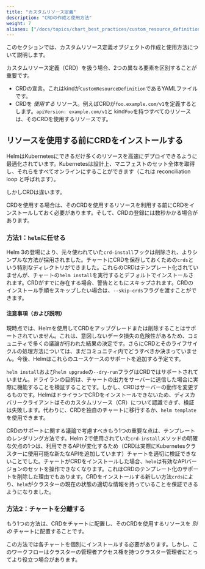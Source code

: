 ```yaml
---
title: "カスタムリソース定義"
description: "CRDの作成と使用方法"
weight: 7
aliases: ["/docs/topics/chart_best_practices/custom_resource_definitions/"]
---
```


このセクションでは、カスタムリソース定義オブジェクトの作成と使用方法について説明します。

カスタムリソース定義（CRD）を扱う場合、2つの異なる要素を区別することが重要です。

- CRDの宣言。これはkindが`CustomResourceDefinition`であるYAMLファイルです。
- CRDを _使用する_ リソース。例えばCRDが`foo.example.com/v1`を定義するとします。`apiVersion: example.com/v1`と kind`Foo`を持つすべてのリソースは、そのCRDを使用するリソースです。

## リソースを使用する前にCRDをインストールする

HelmはKubernetesにできるだけ多くのリソースを高速にデプロイできるように最適化されています。Kubernetesは設計上、マニフェストのセット全体を取得し、それらをすべてオンラインにすることができます（これは reconciliation loop と呼ばれます）。

しかしCRDは違います。

CRDを使用する場合は、そのCRDを使用するリソースを利用する前にCRDをインストールしておく必要があります。そして、CRDの登録には数秒かかる場合があります。

### 方法1：`helm`に任せる

Helm 3の登場により、元々使われていた`crd-install`フックは削除され、よりシンプルな方法が採用されました。チャートにCRDを保存しておくための`crds`という特別なディレクトリができました。これらのCRDはテンプレート化されていませんが、チャートの`helm install`を実行するとデフォルトでインストールされます。CRDがすでに存在する場合、警告とともにスキップされます。CRDのインストール手順をスキップしたい場合は、`--skip-crds`フラグを渡すことができます。

#### 注意事項（および説明）

現時点では、Helmを使用してCRDをアップグレードまたは削除することはサポートされていません。これは、意図しないデータ損失の危険性があるため、コミュニティで多くの議論が行われた結果の決定です。さらにCRDとそのライフサイクルの処理方法については、まだコミュニティ内でどうすべきか決まっていません。今後、Helmはこれらのユースケースのサポートを追加する予定です。

`helm install`および`helm upgrade`の`--dry-run`フラグはCRDではサポートされていません。ドライランの目的は、チャートの出力をサーバーに送信した場合に実際に機能することを検証することです。しかし、CRDはサーバーの動作を変更するものです。HelmはドライランでCRDをインストールできないため、ディスカバリークライアントはそのカスタムリソース（CR）について認識できず、検証は失敗します。代わりに、CRDを独自のチャートに移行するか、`helm template`を使用できます。

CRDのサポートに関する議論で考慮すべきもう1つの重要な点は、テンプレートのレンダリング方法です。Helm 2で使用されていた`crd-install`メソッドの明確な欠点の1つは、利用できるAPIが変化するため（CRDは実際にKubernetesクラスターに使用可能な新たなAPIを追加しています）チャートを適切に検証できないことでした。チャートがCRDをインストールした場合、`helm`は有効なAPIバージョンのセットを操作できなくなります。これはCRDのテンプレート化のサポートを削除した理由でもあります。CRDをインストールする新しい方法`crds`により、`helm`がクラスターの現在の状態の適切な情報を持っていることを保証できるようになりました。

### 方法2：チャートを分離する

もう1つの方法は、CRDをチャートに配置し、そのCRDを使用するリソースを _別の_ チャートに配置することです。

この方法では各チャートを個別にインストールする必要があります。しかし、このワークフローはクラスターの管理者アクセス権を持つクラスター管理者にとってより役立つ場合があります。
